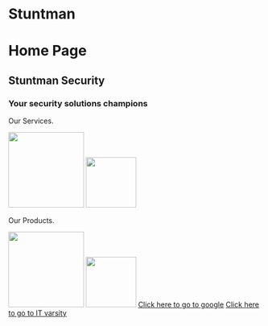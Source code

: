# Stuntman
<!DOCTYPE html>
<html>
<head>
    
</head>
<body>
 <h1>Home Page</h1>
  <h2>Stuntman Security</h2>
  <h3>Your security solutions champions</h3>
    <p>Our Services.</p>
  <img src="https://www.bing.com/images/search?view=detailV2&ccid=Jj3PhZaB&id=B26A9833C6A4C94ACF3E3C6EA85483734D930176&thid=OIP.Jj3PhZaBgp3_FEj5U06qOAHaLH&mediaurl=https%3a%2f%2fi.pinimg.com%2foriginals%2f51%2f05%2f71%2f510571a2257e9219ba3936405a11dc4f.png&exph=1800&expw=1200&FORM=IRPFED&ck=D3465F5AC761A12D20DB56AADE3CDE48&reqid=073564BB15B54A20B55F597ED6CA7327&selectedIndex=42&itb=0&idpp=insfeed" width="150"/>
     <img src="https://www.bing.com/images/search?view=detailV2&ccid=Jj3PhZaB&id=B26A9833C6A4C94ACF3E3C6EA85483734D930176&thid=OIP.Jj3PhZaBgp3_FEj5U06qOAHaLH&mediaurl=https%3a%2f%2fi.pinimg.com%2foriginals%2f51%2f05%2f71%2f510571a2257e9219ba3936405a11dc4f.png&exph=1800&expw=1200&FORM=IRPFED&ck=D3465F5AC761A12D20DB56AADE3CDE48&reqid=073564BB15B54A20B55F597ED6CA7327&selectedIndex=42&itb=0&idpp=insfeed" height="100"/>
    <p>Our Products.</p>
    <img src="https://www.bing.com/images/feed/idea?host=ifip&source=PrismConsumption&idpmd=newtab&hdh=1#CA!ImgDetail" width="150"/>
      <img src="https://www.bing.com/images/feed/idea?host=ifip&source=PrismConsumption&idpmd=newtab&hdh=1#CA!ImgDetail" height="100"/>
    <a href="http://google.com">Click here to go to google</a>
    <a href="http://www.itvarsity.org">Click here to go to IT varsity</a>
</body>
</html>

